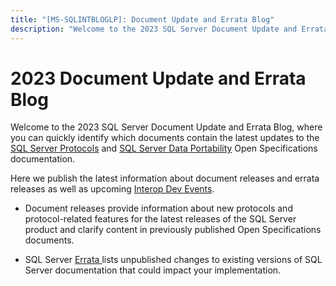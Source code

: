 ```yaml
---
title: "[MS-SQLINTBLOGLP]: Document Update and Errata Blog"
description: "Welcome to the 2023 SQL Server Document Update and Errata Blog, where you can quickly identify which documents contain the"
---
```


# 2023 Document Update and Errata Blog

<p>Welcome to the 2023 SQL Server Document Update and Errata
Blog, where you can quickly identify which documents contain the latest updates
to the <span><a href="https://docs.microsoft.com/en-us/openspecs/sql_server_protocols/ms-sqlprotlp/f16558b2-4561-45be-89c9-6f9114514c97">SQL
Server Protocols</a></span> and <span><a href="https://docs.microsoft.com/en-us/openspecs/sql_data_portability/ms-sqlportlp/f0ff9248-7365-4de7-bf69-63269c0c6776">SQL
Server Data Portability</a></span> Open Specifications documentation.</p>

<p>Here we publish the latest information about document
releases and errata releases as well as upcoming <span><a href="https://interopevents.com/en-us/">Interop Dev Events</a></span>.</p>

<ul><li><p><span><span> 
</span></span>Document releases provide information about new protocols and
protocol-related features for the latest releases of the SQL Server product and
clarify content in previously published Open Specifications documents.</p>

</li><li><p><span><span> 
</span></span>SQL Server <span><a href="https://docs.microsoft.com/en-us/openspecs/sql_server_protocols/ms-sqlprotlp/a8a80849-b1b9-4da6-872a-fae5005302e9">Errata
</a></span>lists unpublished changes to existing versions of SQL Server
documentation that could impact your implementation.</p>

</li></ul>
                